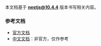 本文档基于 **nestjs@10.4.4** 版本书写相关内容。

### 参考文档

- [官方文档](https://docs.nestjs.com/)
- [中文文档](https://nestjs.inode.club/)：非官方，仅作参考
